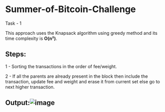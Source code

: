 # Summer-of-Bitcoin-Challenge

Task - 1

This approach uses the Knapsack algorithm using greedy method and its time complexity is **O(n²)**. 

## Steps:

1 - Sorting the transactions in the order of fee/weight. 

2 - If all the parents are already present in the block then include the transaction, update fee and weight and erase it from current set else go to next higher transaction.

## Output:![image](https://user-images.githubusercontent.com/61374478/122664081-c4c16e80-d1bc-11eb-97bf-fb718141fcdd.png)


